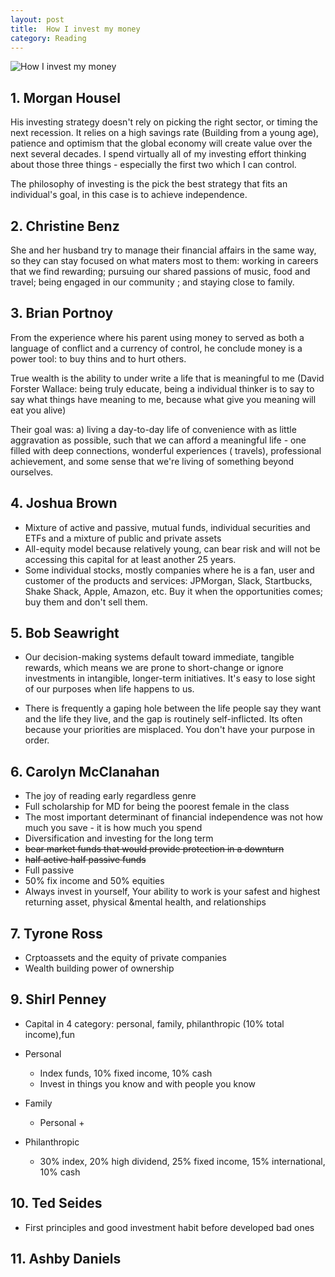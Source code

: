 ```yaml
---
layout: post
title:  How I invest my money
category: Reading
---
```


![How I invest my money](https://external-content.duckduckgo.com/iu/?u=https%253A%252F%252Fi.gr-assets.com%252Fimages%252FS%252Fcompressed.photo.goodreads.com%252Fbooks%252F1596430297i%252F54706605._UY630_SR1200%252C630_.jpg&f=1&nofb=1)

## 1. Morgan Housel

His investing strategy doesn't rely on picking the right sector, or timing the next recession. It relies on a high savings rate (Building from a young age), patience and optimism that the global economy will create value over the next several decades. I spend virtually all of my investing effort thinking about those three things - especially the first two which I can control.

The philosophy of investing is the pick the best strategy that fits an individual's goal, in this case is to achieve independence.

## 2. Christine Benz

She and her husband try to manage their financial affairs in the same way, so they can stay focused on what maters most to them: working in careers that we find rewarding; pursuing our shared passions of music, food and travel; being engaged in our community ; and staying close to family.

## 3. Brian Portnoy

From the experience where his parent using money to served as both a language of conflict and a currency of control, he conclude money is a power tool: to buy thins and to hurt others.

True wealth is the ability to under write a life that is meaningful to me (David Forster Wallace: being truly educate, being a individual thinker is to say to say what things have meaning to me, because what give you meaning will eat you alive)

Their goal was: a) living a day-to-day life of convenience with as little aggravation as possible, such that we can afford a meaningful life - one filled with deep connections, wonderful experiences ( travels), professional achievement, and some sense that we're living of something beyond ourselves.

## 4. Joshua Brown

-   Mixture of active and passive, mutual funds, individual securities and ETFs and a mixture of public and private assets
-   All-equity model because relatively young, can bear risk and will not be accessing this capital for at least another 25 years.
-   Some individual stocks, mostly companies where he is a fan, user and customer of the products and services: JPMorgan, Slack, Startbucks, Shake Shack, Apple, Amazon, etc. Buy it when the opportunities comes; buy them and don't sell them.

## 5. Bob Seawright

-   Our decision-making systems default toward immediate, tangible rewards, which means we are prone to short-change or ignore investments in intangible, longer-term initiatives. It's easy to lose sight of our purposes when life happens to us.

-   There is frequently a gaping hole between the life people say they want and the life they live, and the gap is routinely self-inflicted. Its often because your priorities are misplaced. You don't have your purpose in order.

## 6. Carolyn McClanahan

-   The joy of reading early regardless genre
-   Full scholarship for MD for being the poorest female in the class
-   The most important determinant of financial independence was not how much you save - it is how much you spend
-   Diversification and investing for the long term
-   ~~bear market funds that would provide protection in a downturn~~
-   ~~half active half passive funds~~
-   Full passive
-   50% fix income and 50% equities
-   Always invest in yourself, Your ability to work is your safest and highest returning asset, physical &mental health, and relationships

## 7. Tyrone Ross

-   Crptoassets and the equity of private companies
-   Wealth building power of ownership

## 9. Shirl Penney

-   Capital in 4 category: personal, family, philanthropic (10% total income),fun

-   Personal

    -   Index funds, 10% fixed income, 10% cash
    -   Invest in things you know and with people you know

-   Family

    -   Personal +

-   Philanthropic

    -   30% index, 20% high dividend, 25% fixed income, 15% international, 10% cash

## 10. Ted Seides

-   First principles and good investment habit before developed bad ones

## 11. Ashby Daniels
